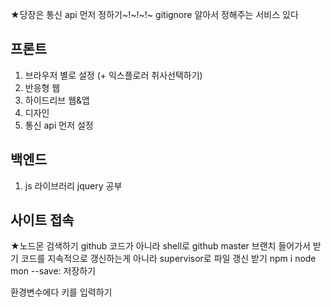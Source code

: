 ★당장은 통신 api 먼저 정하기~!~!~!~
gitignore 알아서 정해주는 서비스 있다


## 프론트
1. 브라우저 별로 설정 (+ 익스플로러 취사선택하기)
2. 반응형 웹
3. 하이드리브 웹&앱
4. 디자인
5. 통신 api 먼저 설정

## 백엔드
1. js 라이브러리 jquery 공부

## 사이트 접속
★노드몬 검색하기
github 코드가 아니라 shell로 github master 브랜치 들어가서 받기 
코드를 지속적으로 갱신하는게 아니라 supervisor로 파일 갱신 받기
npm i node mon --save: 저장하기

환경변수에다 키를 입력하기 